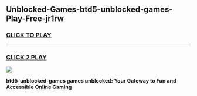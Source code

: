 
## Unblocked-Games-btd5-unblocked-games-Play-Free-jr1rw
<h3>
<a href="https://premium76.site?title=btd5-unblocked-games&ref=20M">CLICK TO PLAY</a></h3>
<hr>

<h3>
<a href="https://premium76.site?title=btd5-unblocked-games&ref=20M">CLICK 2 PLAY</a>
  
</h3>

<a href="https://premium76.site?title=btd5-unblocked-games&ref=19M"><img src="https://clearcache.store/games.png"></a>


**btd5-unblocked-games games unblocked: Your Gateway to Fun and Accessible Online Gaming**
